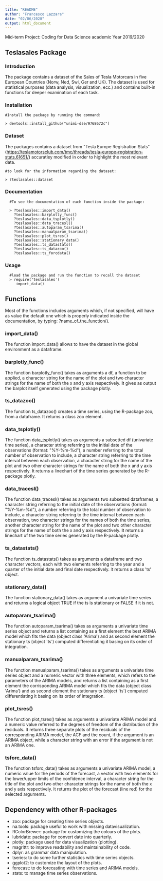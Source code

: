 ```yaml
---
title: "README"
author: "Francesco Lazzara"
date: "02/06/2020"
output: html_document
---
```



Mid-term Project: Coding for Data Science academic Year 2019/2020

Teslasales Package
-----------------------------------------------------------------

### Introduction
The package contains a dataset of the Sales of Tesla Motorcars in five European Countries (Norw, Ned, Swi, Ger and UK).
The dataset is used for statistical purposes (data analysis, visualization, ecc.) and contains built-in functions for deeper examination of each task.

### Installation

    #Install the package by running the command:
    
    > devtools::install_github("unimi-dse/9768672c")
    
### Dataset

The packages contains a dataset from "Tesla Europe Registration Stats" (https://teslamotorsclub.com/tmc/threads/tesla-europe-registration-stats.61651/) accuratley modified in order to highlight the most relevant data.

    #to look for the information regarding the dataset:
    
    > ?teslasales::dataset

### Documentation

      #To see the documentation of each function inside the package:
      
      > ?teslasales::import_data()
        ?teslasales::barplotly_func()
        ?teslasales::data_tsplotly()
        ?teslasales::data_tracesl()
        ?teslasales::autoparam_tsarima()
        ?teslasales::manualparam_tsarima()
        ?teslasales::plot_tsres()
        ?teslasales::stationary_data()
        ?teslasales::ts_datastats()
        ?teslasales::ts_datazoo()
        ?teslasales::ts_forcdata()
   
### Usage

      #load the package and run the function to recall the dataset
      > require('teslasales')
         import_data()
   
   Functions
-----------------------------------------------------------------
Most of the functions includes arguments which, if not specified, will have as value the default one which is properly indicated inside the documentation, by typing: ?name_of_the_function().

### import_data()
The function import_data() allows to have the dataset in the global environment as a dataframe.

### barplotly_func()
The function barplotly_func() takes as arguments a df, a function to be applied, a character string for the name of the plot and two character strings for the name of both the x and y axis respectively. It gives as output the barplot itself generated using the package plotly.

### ts_datazoo()
The function ts_datazoo() creates a time series, using the R-package zoo, from a dataframe. It returns a class zoo element.

### data_tsplotly()
The function data_tsplotly() takes as arguments a subsetted df (univariate time series), a character string referring to the initial date of the observations (format: "%Y-%m-%d"), a number referring to the total number of observation to include, a character string referring to the time interval between each observation, a character string for the name of the plot and two other character strings for the name of both the x and y axis respectively. It returns a linechart of the time series generated by the R-package plotly.

### data_tracesl()
The function data_tracesl() takes as arguments two subsetted dataframes, a character string referring to the initial date of the observations (format: "%Y-%m-%d"), a number referring to the total number of observation to include, a character string referring to the time interval between each observation, two character strings for the names of both the time series, another character string for the name of the plot and two other character strings for the name of both the x and y axis respectively. It returns a linechart of the two time series generated by the R-package plotly.

### ts_datastats()
The function ts_datastats() takes as arguments a dataframe and two character vectors, each with two elements referring to the year and a quarter of the initial date and final date respectively. It returns a class 'ts' object.

### stationary_data()
The function stationary_data() takes as argument a univariate time series and returns a logical object TRUE if the ts is stationary or FALSE if it is not.

### autoparam_tsarima()
The function autoparam_tsarima() takes as arguments a univariate time series object and returns a list containing as a first element the best ARIMA model which fits the data (object class 'Arima') and as second element the stationary ts (object 'ts') computed differentiating it basing on its order of integration.

### manualparam_tsarima()
The function manualparam_tsarima() takes as arguments a univariate time series object and a numeric vector with three elements, which refers to the parameters of the ARIMA models, and returns a list containing as a first element the corrisponding ARIMA model which fits the data (object class 'Arima') and as second element the stationary ts (object 'ts') computed differentiating it basing on its order of integration.

### plot_tsres()
The function plot_tsres() takes as arguments a univariate ARIMA model and a numeric value referred to the degrees of freedom of the distribution of the residuals. It returns three separate plots of the residuals of the corresponding ARIMA model, the ACF and the count, if the argument is an ARIMA object, while a character string with an error if the argument is not an ARIMA one.

### tsforc_data()
The function tsforc_data() takes as arguments a univariate ARIMA model, a numeric value for the periods of the forecast, a vector with two elements for the lower/upper limits of the confidence interval, a character string for the title of the plot and two other character strings for the name of both the x and y axis respectively. It returns the plot of the forecast (line red) for the selected arguments.

   Dependency with other R-packages
-----------------------------------------------------------------

-   zoo: package for creating time series objects.
-   na.tools: package useful to work with missing datavisualization.
-   RColorBrewer: package for customizing the colours of the plots.
-   lubridate: package for convert date into quarterly.
-   plotly: package used for data visualization (plotting).
-   magrittr: to improve readability and maintainability of code.
-   dplyr: as grammar data manipulation.
-   tseries: to do some further statistics with time series objects.
-   ggplot2: to customize the layout of the plots.
-   forecast: to do forecasting with time series and ARIMA models.
-   stats: to manage time series observations.
